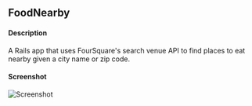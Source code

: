 ## FoodNearby

#### Description
A Rails app that uses FourSquare's search venue API to find places to eat nearby given a city name or zip code.

#### Screenshot
![Screenshot](https://user-images.githubusercontent.com/125407887/221439124-a6541a6a-6803-441f-ad5d-e58ff33e5923.png)
